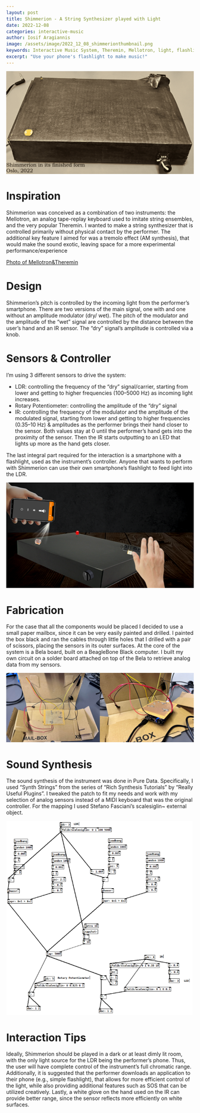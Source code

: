 ```yaml
---
layout: post
title: Shimmerion - A String Synthesizer played with Light
date: 2022-12-08
categories: interactive-music
author: Iosif Aragiannis
image: /assets/image/2022_12_08_shimmerionthumbnail.png
keywords: Interactive Music System, Theremin, Mellotron, light, flashlight, smartphone
excerpt: "Use your phone's flashlight to make music!"
---
```

![Photo of Shimmerion](/assets/image/2022_12_08_shimmerion1.png "Shimmerion in its finished form")

# Inspiration
Shimmerion was conceived as a combination of two instruments: the Mellotron, an analog tape-replay keyboard used to imitate string ensembles, and the very popular Theremin. I wanted to make a string synthesizer that is controlled primarily without physical contact by the performer. The additional key feature I aimed for was a tremolo effect (AM synthesis), that would make the sound exotic, leaving space for a more experimental performance/experience

[Photo of Mellotron&Theremin](/assets/image/2022_12_08_mellotrontheremin.png "Mellotron and Theremin")

# Design
Shimmerion’s pitch is controlled by the incoming light from the performer’s smartphone. There are two versions of the main signal, one with and one without an amplitude modulator (dry/ wet). The pitch of the modulator and the amplitude of the “wet” signal are controlled by the distance between the user’s hand and an IR sensor. The “dry” signal’s amplitude is controlled via a knob.

# Sensors & Controller
I’m using 3 different sensors to drive the system:
- LDR: controlling the frequency of the “dry” signal/carrier, starting from lower and getting to higher frequencies (100–5000 Hz) as incoming light increases.
-	Rotary Potentiometer: controlling the amplitude of the “dry” signal
-	IR: controlling the frequency of the modulator and the amplitude of the modulated signal, starting from lower and getting to higher frequencies (0.35–10 Hz) & amplitudes as the performer brings their hand closer to the sensor. Both values stay at 0 until the performer’s hand gets into the proximity of the sensor. Then the IR starts outputting to an LED that lights up more as the hand gets closer.

The last integral part required for the interaction is a smartphone with a flashlight, used as the instrument’s controller. Anyone that wants to perform with Shimmerion can use their own smartphone’s flashlight to feed light into the LDR.

![Photo of an interaction with Shimmerion](/assets/image/2022_12_08_shimmerioninteraction.png "Interaction with Shimmerion")

# Fabrication
For the case that all the components would be placed I decided to use a small paper mailbox, since it can be very easily painted and drilled. I painted the box black and ran the cables through little holes that I drilled with a pair of scissors, placing the sensors in its outer surfaces. At the core of the system is a Bela board, built on a BeagleBone Black computer. I built my own circuit on a solder board attached on top of the Bela to retrieve analog data from my sensors.

![Photo of the interior view of Shimmerion](/assets/image/2022_12_08_shimmerion2.png "Interior view of Shimmerion")

# Sound Synthesis
The sound synthesis of the instrument was done in Pure Data. Specifically, I used “Synth Strings” from the series of “Rich Synthesis Tutorials” by “Really Useful Plugins”. I tweaked the patch to fit my needs and work with my selection of analog sensors instead of a MIDI keyboard that was the original controller. For the mapping I used Stefano Fasciani’s scalesiglin~ external object.

![Photo of Shimmerion's patch](/assets/image/2022_12_08_shimmerionpatch.png "Shimmerion's patch")

# Interaction Tips
Ideally, Shimmerion should be played in a dark or at least dimly lit room, with the only light source for the LDR being the performer’s phone. Thus, the user will have complete control of the instrument’s full chromatic range. Additionally, it is suggested that the performer downloads an application to their phone (e.g., simple flashlight), that allows for more efficient control of the light, while also providing additional features such as SOS that can be utilized creatively. Lastly, a white glove on the hand used on the IR can provide better range, since the sensor reflects more efficiently on white surfaces.
